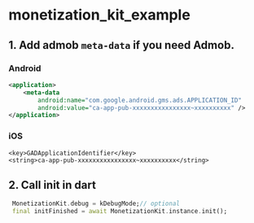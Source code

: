 # monetization_kit_example
## 1. Add admob `meta-data` if you need Admob.
### Android
```xml
<application>
    <meta-data
        android:name="com.google.android.gms.ads.APPLICATION_ID"
        android:value="ca-app-pub-xxxxxxxxxxxxxxxx~xxxxxxxxxx" />
</application>
```
### iOS
```plist
<key>GADApplicationIdentifier</key>
<string>ca-app-pub-xxxxxxxxxxxxxxxx~xxxxxxxxxx</string>
```
## 2. Call init in dart
   ```dart
    MonetizationKit.debug = kDebugMode;// optional
    final initFinished = await MonetizationKit.instance.init();
   ```